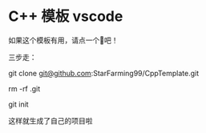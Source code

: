 # C++ 模板 vscode

如果这个模板有用，请点一个🌟吧！

三步走：

git clone git@github.com:StarFarming99/CppTemplate.git

rm -rf .git

git init

这样就生成了自己的项目啦
